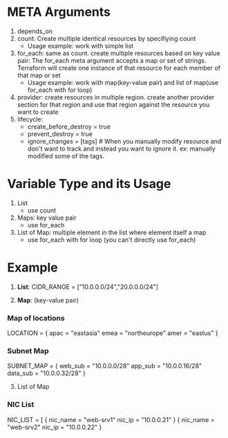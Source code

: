 # META Arguments 

1. depends_on
2. count: Create multiple identical resources by specifiying count
	- Usage example: work with simple list
3. for_each: same as count. create multiple resources based on key value pair: The for_each meta argument accepts a map or set of strings. Terraform will create one instance of that resource for each member of that map or set
	- Usage example: work with map(key-value pair) and list of map(use for_each with for loop)
4. provider: create resources in multiple region. create another provider section for that region and use that region against the resource you want to create 
5. lifecycle:
    - create_before_destroy = true
	- prevent_destroy       = true
	- ignore_changes        = [tags] # When you manually modify resource and don't want to track and instead you want to ignore it. ex: manually modified some of the tags. 


# Variable Type and its Usage
1. List
	- use count
2. Maps: key value pair
	- use for_each
3. List of Map: multiple element in the list where element itself a map
	- use for_each with for loop (you can't directly use for_each)

# Example
1. **List**: 
CIDR_RANGE = ["10.0.0.0/24","20.0.0.0/24"] 

2. **Map**: (key-value pair)
### Map of locations 
LOCATION = {
    apac = "eastasia"
    emea = "northeurope"
    amer = "eastus"
}

### Subnet Map 
SUBNET_MAP = {
    web_sub  = "10.0.0.0/28"
    app_sub  = "10.0.0.16/28"
    data_sub = "10.0.0.32/28"
}

3. List of Map
### NIC List
NIC_LIST = [
    {
        nic_name = "web-srv1"
        nic_ip   = "10.0.0.21"
    }
    {
        nic_name = "web-srv2"
        nic_ip   = "10.0.0.22"
    }